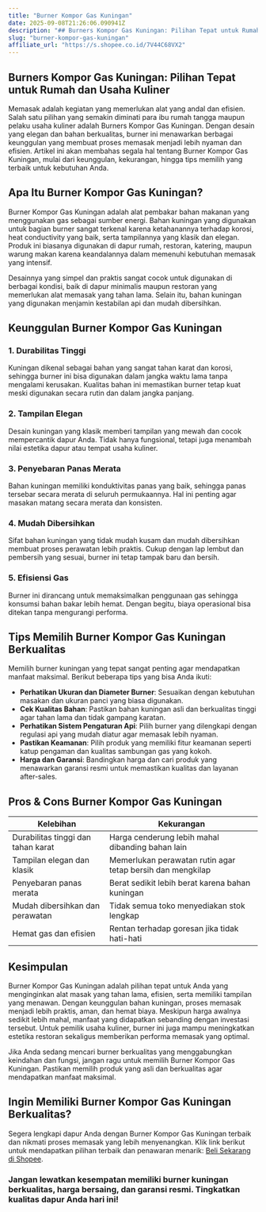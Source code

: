 ```yaml
---
title: "Burner Kompor Gas Kuningan"
date: 2025-09-08T21:26:06.090941Z
description: "## Burners Kompor Gas Kuningan: Pilihan Tepat untuk Rumah dan Usaha Kuliner..."
slug: "burner-kompor-gas-kuningan"
affiliate_url: "https://s.shopee.co.id/7V44C68VX2"
---
```

## Burners Kompor Gas Kuningan: Pilihan Tepat untuk Rumah dan Usaha Kuliner

Memasak adalah kegiatan yang memerlukan alat yang andal dan efisien. Salah satu pilihan yang semakin diminati para ibu rumah tangga maupun pelaku usaha kuliner adalah Burners Kompor Gas Kuningan. Dengan desain yang elegan dan bahan berkualitas, burner ini menawarkan berbagai keunggulan yang membuat proses memasak menjadi lebih nyaman dan efisien. Artikel ini akan membahas segala hal tentang Burner Kompor Gas Kuningan, mulai dari keunggulan, kekurangan, hingga tips memilih yang terbaik untuk kebutuhan Anda.

## Apa Itu Burner Kompor Gas Kuningan?

Burner Kompor Gas Kuningan adalah alat pembakar bahan makanan yang menggunakan gas sebagai sumber energi. Bahan kuningan yang digunakan untuk bagian burner sangat terkenal karena ketahanannya terhadap korosi, heat conductivity yang baik, serta tampilannya yang klasik dan elegan. Produk ini biasanya digunakan di dapur rumah, restoran, katering, maupun warung makan karena keandalannya dalam memenuhi kebutuhan memasak yang intensif.

Desainnya yang simpel dan praktis sangat cocok untuk digunakan di berbagai kondisi, baik di dapur minimalis maupun restoran yang memerlukan alat memasak yang tahan lama. Selain itu, bahan kuningan yang digunakan menjamin kestabilan api dan mudah dibersihkan.

## Keunggulan Burner Kompor Gas Kuningan

### 1. Durabilitas Tinggi
Kuningan dikenal sebagai bahan yang sangat tahan karat dan korosi, sehingga burner ini bisa digunakan dalam jangka waktu lama tanpa mengalami kerusakan. Kualitas bahan ini memastikan burner tetap kuat meski digunakan secara rutin dan dalam jangka panjang.

### 2. Tampilan Elegan
Desain kuningan yang klasik memberi tampilan yang mewah dan cocok mempercantik dapur Anda. Tidak hanya fungsional, tetapi juga menambah nilai estetika dapur atau tempat usaha kuliner.

### 3. Penyebaran Panas Merata
Bahan kuningan memiliki konduktivitas panas yang baik, sehingga panas tersebar secara merata di seluruh permukaannya. Hal ini penting agar masakan matang secara merata dan konsisten.

### 4. Mudah Dibersihkan
Sifat bahan kuningan yang tidak mudah kusam dan mudah dibersihkan membuat proses perawatan lebih praktis. Cukup dengan lap lembut dan pembersih yang sesuai, burner ini tetap tampak baru dan bersih.

### 5. Efisiensi Gas
Burner ini dirancang untuk memaksimalkan penggunaan gas sehingga konsumsi bahan bakar lebih hemat. Dengan begitu, biaya operasional bisa ditekan tanpa mengurangi performa.

## Tips Memilih Burner Kompor Gas Kuningan Berkualitas

Memilih burner kuningan yang tepat sangat penting agar mendapatkan manfaat maksimal. Berikut beberapa tips yang bisa Anda ikuti:

- **Perhatikan Ukuran dan Diameter Burner**: Sesuaikan dengan kebutuhan masakan dan ukuran panci yang biasa digunakan.
- **Cek Kualitas Bahan**: Pastikan bahan kuningan asli dan berkualitas tinggi agar tahan lama dan tidak gampang karatan.
- **Perhatikan Sistem Pengaturan Api**: Pilih burner yang dilengkapi dengan regulasi api yang mudah diatur agar memasak lebih nyaman.
- **Pastikan Keamanan**: Pilih produk yang memiliki fitur keamanan seperti katup pengaman dan kualitas sambungan gas yang kokoh.
- **Harga dan Garansi**: Bandingkan harga dan cari produk yang menawarkan garansi resmi untuk memastikan kualitas dan layanan after-sales.

## Pros & Cons Burner Kompor Gas Kuningan

| Kelebihan | Kekurangan |
| --- | --- |
| Durabilitas tinggi dan tahan karat | Harga cenderung lebih mahal dibanding bahan lain |
| Tampilan elegan dan klasik | Memerlukan perawatan rutin agar tetap bersih dan mengkilap |
| Penyebaran panas merata | Berat sedikit lebih berat karena bahan kuningan |
| Mudah dibersihkan dan perawatan | Tidak semua toko menyediakan stok lengkap |
| Hemat gas dan efisien | Rentan terhadap goresan jika tidak hati-hati |

## Kesimpulan

Burner Kompor Gas Kuningan adalah pilihan tepat untuk Anda yang menginginkan alat masak yang tahan lama, efisien, serta memiliki tampilan yang menawan. Dengan keunggulan bahan kuningan, proses memasak menjadi lebih praktis, aman, dan hemat biaya. Meskipun harga awalnya sedikit lebih mahal, manfaat yang didapatkan sebanding dengan investasi tersebut. Untuk pemilik usaha kuliner, burner ini juga mampu meningkatkan estetika restoran sekaligus memberikan performa memasak yang optimal.

Jika Anda sedang mencari burner berkualitas yang menggabungkan keindahan dan fungsi, jangan ragu untuk memilih Burner Kompor Gas Kuningan. Pastikan memilih produk yang asli dan berkualitas agar mendapatkan manfaat maksimal.

## Ingin Memiliki Burner Kompor Gas Kuningan Berkualitas?

Segera lengkapi dapur Anda dengan Burner Kompor Gas Kuningan terbaik dan nikmati proses memasak yang lebih menyenangkan. Klik link berikut untuk mendapatkan pilihan terbaik dan penawaran menarik: [Beli Sekarang di Shopee](https://s.shopee.co.id/7V44C68VX2).

### Jangan lewatkan kesempatan memiliki burner kuningan berkualitas, harga bersaing, dan garansi resmi. Tingkatkan kualitas dapur Anda hari ini!